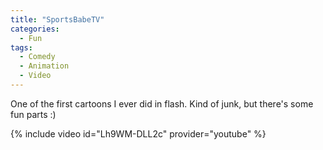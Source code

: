 ```yaml
---
title: "SportsBabeTV"
categories:
  - Fun
tags:
  - Comedy
  - Animation
  - Video
---
```


One of the first cartoons I ever did in flash.  Kind of junk, but there's some fun parts :)

{% include video id="Lh9WM-DLL2c" provider="youtube" %}
